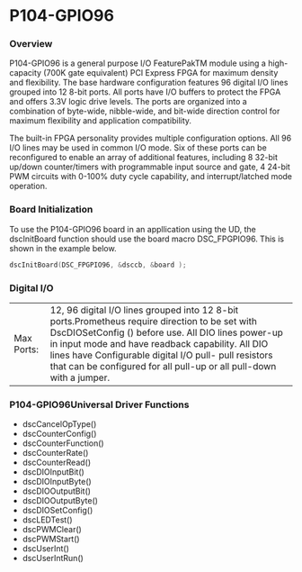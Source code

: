 # P104-GPIO96

### Overview

P104-GPIO96 is a general purpose I/O FeaturePakTM module using a high-capacity \(700K gate equivalent\) PCI Express FPGA for maximum density and flexibility. The base hardware configuration features 96 digital I/O lines grouped into 12 8-bit ports. All ports have I/O buffers to protect the FPGA and offers 3.3V logic drive levels. The ports are organized into a combination of byte-wide, nibble-wide, and bit-wide direction control for maximum flexibility and application compatibility.

The built-in FPGA personality provides multiple configuration options. All 96 I/O lines may be used in common I/O mode. Six of these ports can be reconfigured to enable an array of additional features, including 8 32-bit up/down counter/timers with programmable input source and gate, 4 24-bit PWM circuits with 0-100% duty cycle capability, and interrupt/latched mode operation.

### Board Initialization

To use the P104-GPIO96 board in an appllication using the UD, the dscInitBoard function should use the board macro DSC\_FPGPIO96. This is shown in the example below.

```c
dscInitBoard(DSC_FPGPIO96, &dsccb, &board );
```

### Digital I/O

|  |  |
| :--- | :--- |
| Max Ports: | 12, 96 digital I/O lines grouped into 12 8-bit ports.Prometheus require direction to be set with DscDIOSetConfig \(\) before use. All DIO lines power-up in input mode and have readback capability. All DIO lines have Configurable digital I/O pull- pull resistors that can be configured for all pull-up or all pull-down with a jumper. |

### P104-GPIO96Universal Driver Functions

* dscCancelOpType\(\) 
* dscCounterConfig\(\) 
* dscCounterFunction\(\) 
* dscCounterRate\(\) 
* dscCounterRead\(\) 
* dscDIOInputBit\(\) 
* dscDIOInputByte\(\) 
* dscDIOOutputBit\(\) 
* dscDIOOutputByte\(\) 
* dscDIOSetConfig\(\) 
* dscLEDTest\(\) 
* dscPWMClear\(\) 
* dscPWMStart\(\) 
* dscUserInt\(\) 
* dscUserIntRun\(\)

